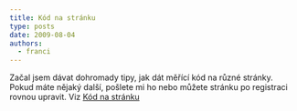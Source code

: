 ```yaml
---
title: Kód na stránku
type: posts
date: 2009-08-04
authors:
  - franci
---
```

Začal jsem dávat dohromady tipy, jak dát měřící kód na různé stránky. Pokud máte nějaký další, pošlete mi ho nebo můžete stránku po registraci rovnou upravit. Viz [Kód na stránku](../../napoveda/kod-na-stranku/)
